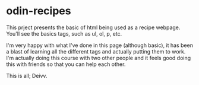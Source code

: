 # odin-recipes
 
This prject presents the basic of html being used as a recipe webpage. You'll see the basics tags, such as ul, ol, p, etc.

I'm very happy with what I've done in this page (although basic), it has been a blast of learning all the different tags and actually putting them to work. I'm actually doing this course with two other people and it feels good doing this with friends so that you can help each other. 

This is all; Deivv.
